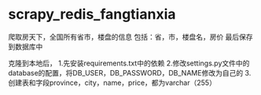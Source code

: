 # scrapy_redis_fangtianxia
爬取房天下，全国所有省市，楼盘的信息
包括：省，市，楼盘名，房价
最后保存到数据库中

克隆到本地后，
1.先安装requirements.txt中的依赖
2.修改settings.py文件中的database的配置，将DB_USER，DB_PASSWORD，DB_NAME修改为自己的
3.创建表和字段province，city，name，price，都为varchar（255）

